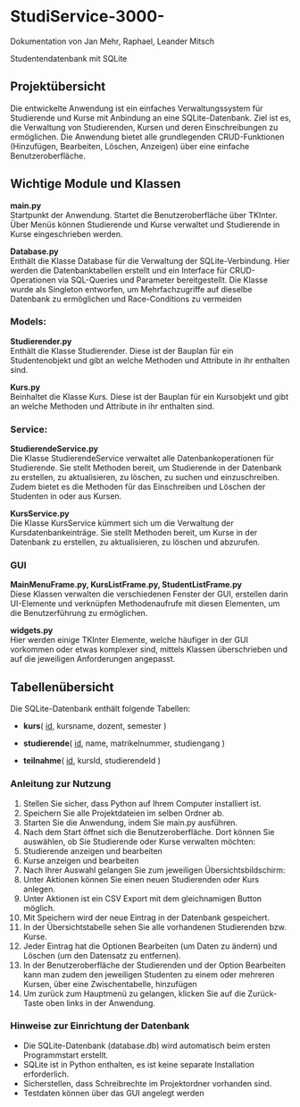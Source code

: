 # StudiService-3000-
Dokumentation von Jan Mehr, Raphael, Leander Mitsch 

Studentendatenbank mit SQLite 

## Projektübersicht 
Die entwickelte Anwendung ist ein einfaches Verwaltungssystem für Studierende und Kurse mit Anbindung an eine SQLite-Datenbank. Ziel ist es, die Verwaltung von Studierenden, Kursen und deren Einschreibungen zu ermöglichen. Die Anwendung bietet alle grundlegenden CRUD-Funktionen (Hinzufügen, Bearbeiten, Löschen, Anzeigen) über eine einfache Benutzeroberfläche. 

## Wichtige Module und Klassen  
**main.py**  
Startpunkt der Anwendung. Startet die Benutzeroberfläche über TKInter. Über Menüs können Studierende und Kurse verwaltet und Studierende in Kurse eingeschrieben werden.  

**Database.py**  
Enthält die Klasse Database für die Verwaltung der SQLite-Verbindung. Hier werden die Datenbanktabellen erstellt und ein Interface für CRUD-Operationen via SQL-Queries und Parameter bereitgestellt. Die Klasse wurde als Singleton entworfen, um Mehrfachzugriffe auf dieselbe Datenbank zu ermöglichen und Race-Conditions zu vermeiden 
### Models:  
**Studierender.py**  
Enthält die Klasse Studierender. Diese ist der Bauplan für ein Studentenobjekt und gibt an welche Methoden und Attribute in ihr enthalten sind. 

**Kurs.py**   
Beinhaltet die Klasse Kurs. Diese ist der Bauplan für ein Kursobjekt und gibt an welche Methoden und Attribute in ihr enthalten sind. 

### Service: 
**StudierendeService.py**   
Die Klasse StudierendeService verwaltet alle Datenbankoperationen für Studierende. Sie stellt Methoden bereit, um Studierende in der Datenbank zu erstellen, zu aktualisieren, zu löschen, zu suchen und einzuschreiben. Zudem bietet es die Methoden für das Einschreiben und Löschen der Studenten in oder aus Kursen. 

**KursService.py**  
Die Klasse KursService kümmert sich um die Verwaltung der Kursdatenbankeinträge. Sie stellt Methoden bereit, um Kurse in der Datenbank zu erstellen, zu aktualisieren, zu löschen und abzurufen. 

### GUI 
**MainMenuFrame.py, KursListFrame.py, StudentListFrame.py**   
Diese Klassen verwalten die verschiedenen Fenster der GUI, erstellen darin UI-Elemente und verknüpfen Methodenaufrufe mit diesen Elementen, um die Benutzerführung zu ermöglichen. 

**widgets.py**   
Hier werden einige TKInter Elemente, welche häufiger in der GUI vorkommen oder etwas komplexer sind, mittels Klassen überschrieben und auf die jeweiligen Anforderungen angepasst. 

## Tabellenübersicht 

Die SQLite-Datenbank enthält folgende Tabellen: 

- **kurs**( <ins>id</ins>, kursname, dozent, semester ) 

- **studierende**( <ins>id</ins>, name, matrikelnummer, studiengang ) 

- **teilnahme**( <ins>id</ins>, kursId, studierendeId ) 

### Anleitung zur Nutzung 

1. Stellen Sie sicher, dass Python auf Ihrem Computer installiert ist. 
2. Speichern Sie alle Projektdateien im selben Ordner ab. 
3. Starten Sie die Anwendung, indem Sie main.py ausführen. 
4. Nach dem Start öffnet sich die Benutzeroberfläche. Dort können Sie auswählen, ob Sie Studierende oder Kurse verwalten möchten: 
5. Studierende anzeigen und bearbeiten 
6. Kurse anzeigen und bearbeiten 
7. Nach Ihrer Auswahl gelangen Sie zum jeweiligen Übersichtsbildschirm: 
8. Unter Aktionen können Sie einen neuen Studierenden oder Kurs anlegen. 
9. Unter Aktionen ist ein CSV Export mit dem gleichnamigen Button möglich. 
10. Mit Speichern wird der neue Eintrag in der Datenbank gespeichert. 
11. In der Übersichtstabelle sehen Sie alle vorhandenen Studierenden bzw. Kurse. 
12. Jeder Eintrag hat die Optionen Bearbeiten (um Daten zu ändern) und Löschen (um den Datensatz zu entfernen). 
13. In der Benutzeroberfläche der Studierenden und der Option Bearbeiten kann man zudem den jeweiligen Studenten zu einem oder mehreren Kursen, über eine Zwischentabelle, hinzufügen 
14. Um zurück zum Hauptmenü zu gelangen, klicken Sie auf die Zurück-Taste oben links in der Anwendung. 

### Hinweise zur Einrichtung der Datenbank 

- Die SQLite-Datenbank (database.db) wird automatisch beim ersten Programmstart erstellt. 
- SQLite ist in Python enthalten, es ist keine separate Installation erforderlich. 
- Sicherstellen, dass Schreibrechte im Projektordner vorhanden sind. 
- Testdaten können über das GUI angelegt werden 